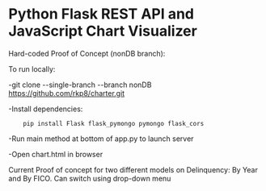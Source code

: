 # Python Flask REST API and JavaScript Chart Visualizer

Hard-coded Proof of Concept (nonDB branch):

To run locally:

  -git clone --single-branch --branch nonDB https://github.com/rkp8/charter.git
     
  
  -Install dependencies: 
      
        pip install Flask flask_pymongo pymongo flask_cors
  
  
  -Run main method at bottom of app.py to launch server 
  
  
  -Open chart.html in browser
  
  
  Current Proof of concept for two different models on Delinquency: By Year and By FICO. Can switch using drop-down menu
  
  
  
